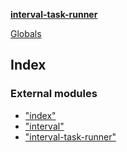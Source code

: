 **[interval-task-runner](README.md)**

[Globals](README.md)

## Index

### External modules

* ["index"](modules/_index_.md)
* ["interval"](modules/_interval_.md)
* ["interval-task-runner"](modules/_interval_task_runner_.md)
